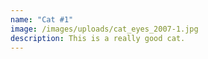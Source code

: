```yaml
---
name: "Cat #1"
image: /images/uploads/cat_eyes_2007-1.jpg
description: This is a really good cat.
---
```

